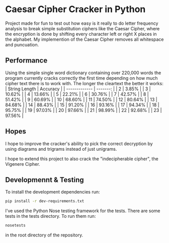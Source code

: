 Caesar Cipher Cracker in Python
===============================

Project made for fun to test out how easy is it really to do letter frequency analysis to break simple substitution ciphers like the Caesar Cipher, where the encryption is done by shifting every character left or right X places in the alphabet. My implemention of the Caesar Cipher removes all whitespace and puncuation.

## Performance
Using the simple single word dictionary containing over 220,000 words the program currently cracks correctly the first time depending on how much cipher text there is to work with. The longer the cleartext the better it works:
| String Length | Accuracy |
| ------------- | -------: |
| 2 | 3.85% |
| 3 | 10.62% | 
| 4 | 13.66% |
| 5 | 22.21% |
| 6 | 30.76% |
| 7 | 42.57% |
| 8 | 51.42% |
| 9 | 60.69% |
| 10 | 68.60% |
| 11 | 74.50% |
| 12 | 80.64% |
| 13 | 84.68% |
| 14 | 88.43% |
| 15 | 91.20% |
| 16 | 93.16% |
| 17 | 94.34% | 
| 18 | 95.75% |
| 19 | 97.03% |
| 20 | 97.66% |
| 21 | 98.99% |
| 22 | 92.68% |
| 23 | 97.56% |

## Hopes
I hope to improve the cracker's ability to pick the correct decryption by using diagrams and trigrams instead of just unigrams.

I hope to extend this project to also crack the "indecipherable cipher", the Vigenere Cipher.

## Developmennt & Testing
To install the development dependencies run:
```bash
pip install -r dev-requirements.txt
```

I've used the Python Nose testing framework for the tests. There are some tests in the tests directory. To run them run:
```bash
nosetests
```
in the root directory of the repository.